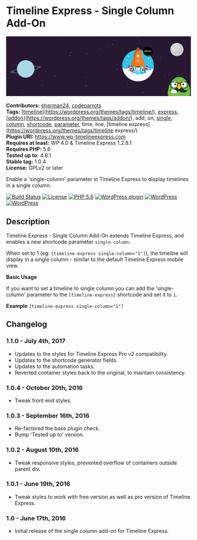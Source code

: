 # Timeline Express - Single Column Add-On #
![Banner Image](wp-org-assets/banner-772x250.jpg)

**Contributors:** [eherman24](https://profiles.wordpress.org/eherman24), [codeparrots](https://profiles.wordpress.org/codeparrots)  
**Tags:** [[time](https://wordpress.org/themes/tags/time/)[line](https://wordpress.org/themes/tags/line/)](https://wordpress.org/themes/tags/timeline/), [express](https://wordpress.org/themes/tags/express/), [[add](https://wordpress.org/themes/tags/add/)[on](https://wordpress.org/themes/tags/on/)](https://wordpress.org/themes/tags/addon/), add, on, [single](https://wordpress.org/themes/tags/single/), [column](https://wordpress.org/themes/tags/column/), [shortcode](https://wordpress.org/themes/tags/shortcode/), [parameter](https://wordpress.org/themes/tags/parameter/), time, line, [timeline express](https://wordpress.org/themes/tags/timeline express/)  
**Plugin URI:** https://www.wp-timelineexpress.com  
**Requires at least:** WP 4.0 & Timeline Express 1.2.8.1  
**Requires PHP:** 5.6  
**Tested up to:** 4.8.1  
**Stable tag:** 1.0.4  
**License:** GPLv2 or later  

Enable a 'single-column' parameter in Timeline Express to display timelines in a single column.

[![Build Status](https://travis-ci.org/CodeParrots/timeline-express-single-column-add-on.svg?branch=master)](https://travis-ci.org/CodeParrots/timeline-express-single-column-add-on) [![License](https://img.shields.io/badge/license-GPL--2.0-brightgreen.svg)](https://github.com/CodeParrots/timeline-express-single-column-add-on/blob/master/license.txt) [![PHP 5.6](https://img.shields.io/badge/php-5.6-8892bf.svg)](https://secure.php.net/supported-versions.php) [![WordPress plugin](https://img.shields.io/wordpress/plugin/v/timeline-express-single-column-add-on.svg)](https://wordpress.org/plugins/timeline-express-single-column-add-on/) [![WordPress](https://img.shields.io/wordpress/v/timeline-express-single-column-add-on.svg)](https://img.shields.io/wordpress/v/timeline-express-single-column-add-on.svg) [![WordPress](https://img.shields.io/wordpress/plugin/dt/timeline-express-single-column-add-on.svg)](https://wordpress.org/plugins/timeline-express-single-column-add-on/)  

## Description ##

Timeline Express - Single Column Add-On extends Timeline Express, and enables a new shortcode parameter `single-column`.

When set to 1 (eg: `[timeline-express single-column="1"]`), the timeline will display in a single column - similar to the default Timeline Express mobile view.

**Basic Usage**

If you want to set a timeline to single column you can add the 'single-column' parameter to the `[timeline-express]` shortcode and set it to `1`.

**Example**
`[timeline-express single-column="1"]`

## Changelog ##

### 1.1.0 - July 4th, 2017 ###
* Updates to the styles for Timeline Express Pro v2 compatibility.
* Updates to the shortcode generator fields.
* Updates to the automation tasks.
* Reverted container styles back to the original, to maintain consistency.

### 1.0.4 - October 20th, 2016 ###
* Tweak front end styles.

### 1.0.3 - September 16th, 2016 ###
* Re-factored the base plugin check.
* Bump 'Tested up to' version.

### 1.0.2 - August 10th, 2016 ###
* Tweak responsive styles, prevented overflow of containers outside parent div.

### 1.0.1 - June 19th, 2016 ###
* Tweak styles to work with free version as well as pro version of Timeline Express.

### 1.0 - June 17th, 2016 ###
* Initial release of the single column add-on for Timeline Express.

